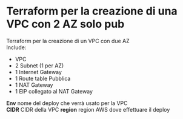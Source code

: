 # Terraform per la creazione di una VPC con 2 AZ solo pub

Terraform per la creazione di un VPC con due AZ  
Include:  
- VPC
- 2 Subnet (1 per AZ)
- 1 Internet Gateway
- 1 Route table Pubblica
- 1 NAT Gateway
- 1 EIP collegato al NAT Gateway

 
**Env** nome del deploy che verrà usato per la VPC  
**CIDR** CIDR della VPC
**region** region AWS dove effettuare il deploy

 

